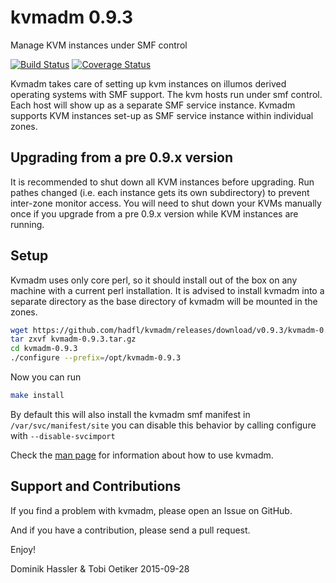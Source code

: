 kvmadm 0.9.3
============
Manage KVM instances under SMF control

[![Build Status](https://travis-ci.org/hadfl/kvmadm.svg?branch=master)](https://travis-ci.org/hadfl/kvmadm)
[![Coverage Status](https://img.shields.io/coveralls/hadfl/kvmadm.svg)](https://coveralls.io/r/hadfl/kvmadm?branch=master)

Kvmadm takes care of setting up kvm instances on illumos derived operating
systems with SMF support.  The kvm hosts run under smf control.  Each host
will show up as a separate SMF service instance. Kvmadm supports KVM instances
set-up as SMF service instance within individual zones.

Upgrading from a pre 0.9.x version
----------------------------------

It is recommended to shut down all KVM instances before upgrading. Run pathes changed (i.e. each
instance gets its own subdirectory) to prevent inter-zone monitor access. 
You will need to shut down your KVMs manually once if you upgrade from a pre 0.9.x version while KVM instances are running.

Setup
-----

Kvmadm uses only core perl, so it should install out of the box on any machine with a current perl installation.
It is advised to install kvmadm into a separate directory as the base directory of kvmadm will be mounted in the zones.

```sh
wget https://github.com/hadfl/kvmadm/releases/download/v0.9.3/kvmadm-0.9.3.tar.gz
tar zxvf kvmadm-0.9.3.tar.gz
cd kvmadm-0.9.3
./configure --prefix=/opt/kvmadm-0.9.3 
```

Now you can run

```sh
make install
```

By default this will also install the kvmadm smf manifest in
```/var/svc/manifest/site``` you can disable this behavior by calling
configure with ```--disable-svcimport``` 

Check the [man page](doc/kvmadm.pod) for information about how to use kvmadm.

Support and Contributions
-------------------------
If you find a problem with kvmadm, please open an Issue on GitHub.

And if you have a contribution, please send a pull request.

Enjoy!

Dominik Hassler & Tobi Oetiker
2015-09-28
